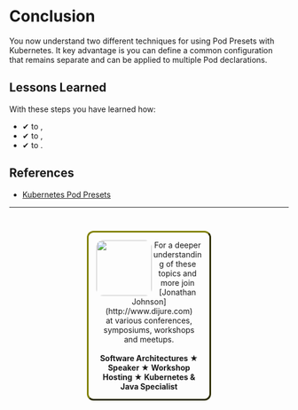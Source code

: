 # Conclusion #

You now understand two different techniques for using Pod Presets with Kubernetes. It key advantage is you can define a common configuration that remains separate and can be applied to multiple Pod declarations.

## Lessons Learned ##

With these steps you have learned how:

- &#x2714; to ,
- &#x2714; to ,
- &#x2714; to .

## References ##

- [Kubernetes Pod Presets](https://kubernetes.io/docs/tasks/inject-data-application/podpreset/)

------
<p style="text-align: center; padding: 1em; margin: 3em; margin-left: 10em; margin-right: 10em; border-; 1px; border-color: olive;  border-radius: 12px; border-style:outset">
<img align="left" src="/javajon/courses/kubernetes-fundamentals/podcast/assets/jonathan-johnson.jpg" width="100" style="border-radius: 12px">
For a deeper understanding of these topics and more join <br>[Jonathan Johnson](http://www.dijure.com)<br> at various conferences, symposiums, workshops and meetups.
<br><br>
<b>Software Architectures ★ Speaker ★ Workshop Hosting ★ Kubernetes & Java Specialist</b>
</p>
